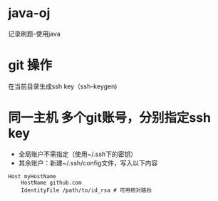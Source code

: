 # java-oj
记录刷题-使用java

# git 操作
在当前目录生成ssh key（ssh-keygen)

# 同一主机 多个git账号，分别指定ssh key
- 全局账户不需指定（使用~/.ssh下的密钥）
- 其余账户：新建~/.ssh/config文件，写入以下内容
```shell
Host myHostName
    HostName github.com
    IdentityFile /path/to/id_rsa # 可用相对路劲
```
